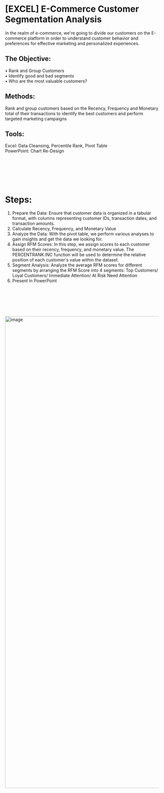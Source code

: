 # [EXCEL] E-Commerce Customer Segmentation Analysis

In the realm of e-commerce, we're going to divide our customers on the E-commerce platform in order to understand customer behavior and preferences for effective marketing and personalized experiences. 


## The Objective: 
• Rank and Group Customers <br/>
• Identify good and bad segments <br/>
• Who are the most valuable customers?

## Methods: 
Rank and group customers based on the Recency, Frequency and Monetary total of their transactions to identify the best customers and perform targeted marketing campaigns

## Tools: 
Excel: Data Cleansing, Percentile Rank, Pivot Table <br/>
PowerPoint: Chart Re-Design

<pre>




   
</pre>

# Steps:
1. Prepare the Data: Ensure that customer data is organized in a tabular format, with columns representing customer IDs, transaction dates, and transaction amounts.
2. Calculate Recency, Frequency, and Monetary Value
3. Analyze the Data: With the pivot table, we perform various analyses to gain insights and get the data we looking for.
4. Assign RFM Scores: In this step, we assign scores to each customer based on their recency, frequency, and monetary value. The PERCENTRANK.INC function will be used to determine the relative position of each customer's value within the dataset.
5. Segment Analysis: Analyze the average RFM scores for different segments by arranging the RFM Score into 4 segments: Top Customers/ Loyal Customers/ Immediate Attention/ At Risk Need Attention
6. Present in PowerPoint
<pre>




   
</pre>
<img width="1541" alt="image" src="https://github.com/Inyourdreams12/E_Commerce_Customer_Segmentation_EXCEL/assets/119731058/9d80e163-a529-4112-9100-fbc1f12918f1">

